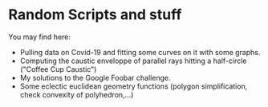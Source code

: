 # Random Scripts and stuff

You may find here:

* Pulling data on Covid-19 and fitting some curves on it with some graphs.
* Computing the caustic enveloppe of parallel rays hitting a half-circle ("Coffee Cup Caustic")
* My solutions to the Google Foobar challenge.
* Some eclectic euclidean geometry functions (polygon simplification, check convexity of polyhedron,...)